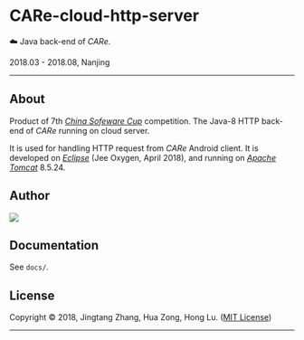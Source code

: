 # CARe-cloud-http-server

☁️ Java back-end of *CARe*.

2018.03 - 2018.08, Nanjing

---

## About

Product of 7th [*China Sofeware Cup*](http://www.cnsoftbei.com/) competition. The Java-8 HTTP back-end of *CARe* running on cloud server.

It is used for handling HTTP request from *CARe* Android client. It is developed on [*Eclipse*](https://www.eclipse.org/downloads/) (Jee Oxygen, April 2018), and running on [*Apache Tomcat*](https://tomcat.apache.org/) 8.5.24.

## Author

[![](https://github.com/mrdrivingduck.png?size=50)](https://github.com/mrdrivingduck)

## Documentation

See `docs/`.

## License

Copyright © 2018, Jingtang Zhang, Hua Zong, Hong Lu. ([MIT License](LICENSE))

---

